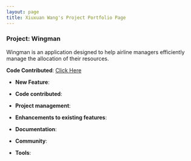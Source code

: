 ```yaml
---
layout: page
title: Xiuxuan Wang's Project Portfolio Page
---
```


### Project: Wingman

Wingman is an application designed to help airline managers efficiently manage the allocation of their resources.

**Code Contributed**: [Click Here](https://nus-cs2103-ay2223s2.github.io/tp-dashboard/?search=wxxedu&breakdown=true)

* **New Feature**: 

* **Code contributed**: 

* **Project management**:

* **Enhancements to existing features**:

* **Documentation**:

* **Community**:

* **Tools**:

